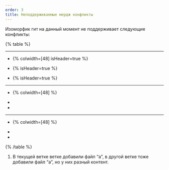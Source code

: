 ```yaml
---
order: 3
title: Неподдерживаемые мердж конфликты
---
```


Изоморфик гит на данный момент не поддерживает следующие конфликты:

{% table %}

---

*  {% colwidth=[48] isHeader=true %}

   

*  {% isHeader=true %}

   

*  {% isHeader=true %}

   

---

*  {% colwidth=[48] %}

   

*  

*  

---

*  {% colwidth=[48] %}

   

*  

*  

{% /table %}

1. В текущей ветке ветке добавили файл “a”, в другой ветке тоже добавили файл “a”, но у них разный контент.